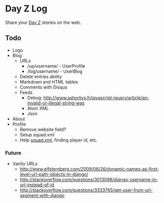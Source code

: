 # Day Z Log

Share your <a href="http://dayzmod.com">Day Z</a> stories on the web.

## Todo

- Logo
- Blog
    - URLs
        - /up/username/ - UserProfile
        - /log/username/ - UserBlog
    - Delete entries ability
    - Markdown and HTML tables
    - Comments with Disqus
    - Feeds
        - Debug: <http://www.ashorlivs.fr/javascript-jquery/article/an-invalid-or-illegal-string-was>
        - Atom XML
        - Json
- About
- Profile
    - Remove website field?
    - Setup squad.xml
    - Help <a href="http://community.bistudio.com/wiki/squad.xml">squad.xml</a>, finding player id, etc.

### Future

- Vanity URLs
    - http://www.elfsternberg.com/2009/06/26/dynamic-names-as-first-level-url-path-objects-in-django/
    - http://stackoverflow.com/questions/3013098/django-username-in-url-instead-of-id
    - http://stackoverflow.com/questions/3333765/get-user-from-url-segment-with-django